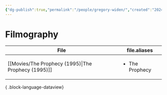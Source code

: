 ```yaml
---
{"dg-publish":true,"permalink":"/people/gregory-widen/","created":"2024-09-23","updated":"2025-03-13"}
---
```



# Filmography

| File                                                   | file.aliases                   |
| ------------------------------------------------------ | ------------------------------ |
| [[Movies/The Prophecy (1995)\|The Prophecy (1995)]] | <ul><li>The Prophecy</li></ul> |

{ .block-language-dataview}
